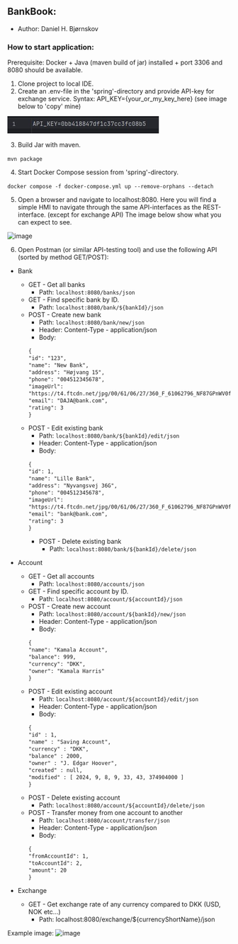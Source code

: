 ## BankBook:
- Author: Daniel H. Bjørnskov

### How to start application:
Prerequisite: Docker + Java (maven build of jar) installed + port 3306 and 8080 should be available.
1. Clone project to local IDE.
2. Create an .env-file in the 'spring'-directory and provide API-key for exchange service. 
Syntax: API_KEY={your_or_my_key_here} (see image below to 'copy' mine)

![image](documentation/exchange_api.jpg)

3. Build Jar with maven.

```mvn package```

4. Start Docker Compose session from 'spring'-directory.

```docker compose -f docker-compose.yml up --remove-orphans --detach```

5. Open a browser and navigate to localhost:8080.
   Here you will find a simple HMI to navigate through the same API-interfaces as the REST-interface. (except for exchange API)
   The image below show what you can expect to see.

![image](documentation/bankbook.jpg)

6. Open Postman (or similar API-testing tool) and use the following API (sorted by method GET/POST):

- Bank
  - GET - Get all banks
    - Path: ```localhost:8080/banks/json```
  - GET - Find specific bank by ID.
    - Path: ```localhost:8080/bank/${bankId}/json``` 
  - POST - Create new bank
      - Path: ```localhost:8080/bank/new/json```
      - Header: Content-Type - application/json
      - Body:
      ```
      {
      "id": "123",
      "name": "New Bank",
      "address": "Højvang 15",
      "phone": "004512345678",
      "imageUrl": "https://t4.ftcdn.net/jpg/00/61/06/27/360_F_61062796_NF87GPnWV0fQ2LhoYNlyjev0PocRwZj9.jpg",
      "email": "DAJA@bank.com",
      "rating": 3
      }
      ```
  - POST - Edit existing bank
      - Path: ```localhost:8080/bank/${bankId}/edit/json```
      - Header: Content-Type - application/json
      - Body:
      ```
      {
      "id": 1,
      "name": "Lille Bank",
      "address": "Nyvangsvej 36G",
      "phone": "004512345678",
      "imageUrl": "https://t4.ftcdn.net/jpg/00/61/06/27/360_F_61062796_NF87GPnWV0fQ2LhoYNlyjev0PocRwZj9.jpg",
      "email": "bank@bank.com",
      "rating": 3
      }
      ```
    - POST - Delete existing bank
        - Path: ```localhost:8080/bank/${bankId}/delete/json```
   

- Account
    - GET - Get all accounts
        - Path: ```localhost:8080/accounts/json```
    - GET - Find specific account by ID.
        - Path: ```localhost:8080/account/${accountId}/json```
    - POST - Create new account
      - Path: ```localhost:8080/account/${bankId}/new/json```
      - Header: Content-Type - application/json
      - Body:
      ```
      {
      "name": "Kamala Account",
      "balance": 999,
      "currency": "DKK",
      "owner": "Kamala Harris"
      }
      ```
    - POST - Edit existing account
      - Path: ```localhost:8080/account/${accountId}/edit/json```
      - Header: Content-Type - application/json
      - Body:
      ```
      {
      "id" : 1,
      "name" : "Saving Account",
      "currency" : "DKK",
      "balance" : 2000,
      "owner" : "J. Edgar Hoover",
      "created" : null,
      "modified" : [ 2024, 9, 8, 9, 33, 43, 374904000 ]
      }
      ```
    - POST - Delete existing account
      - Path: ```localhost:8080/account/${accountId}/delete/json```
    - POST - Transfer money from one account to another
      - Path: ```localhost:8080/account/transfer/json```
      - Header: Content-Type - application/json
      - Body:
      ```
      {
      "fromAccountId": 1,
      "toAccountId": 2,
      "amount": 20
      }
      ```

- Exchange
  - GET - Get exchange rate of any currency compared to DKK (USD, NOK etc...)
    - Path: localhost:8080/exchange/${currencyShortName}/json

Example image:
![image](documentation/Rest-API-demo.jpg)


